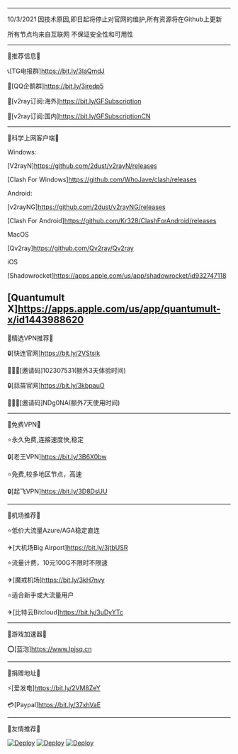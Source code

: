 -------------------------------------------------------------------
10/3/2021 因技术原因,即日起将停止对官网的维护,所有资源将在Github上更新

所有节点均来自互联网 不保证安全性和可用性

-------------------------------------------------------------------
📢推荐信息📢

📞[TG电报群]https://bit.ly/3laQmdJ

🐧[QQ企鹅群]https://bit.ly/3iredp5

🔗[v2ray订阅:海外]https://bit.ly/GFSubscription

🔗[v2ray订阅:国内]https://bit.ly/GFSubscriptionCN

-------------------------------------------------------------------
📢科学上网客户端📢 

Windows:

[V2rayN]https://github.com/2dust/v2rayN/releases

[Clash For Windows]https://github.com/WhoJave/clash/releases


Android:

[v2rayNG]https://github.com/2dust/v2rayNG/releases

[Clash For Android]https://github.com/Kr328/ClashForAndroid/releases

MacOS

[Qv2ray]https://github.com/Qv2ray/Qv2ray


iOS

[Shadowrocket]https://apps.apple.com/us/app/shadowrocket/id932747118

[Quantumult X]https://apps.apple.com/us/app/quantumult-x/id1443988620
-------------------------------------------------------------------
📢精选VPN推荐📢 

🔒[快连官网]https://bit.ly/2VStsik 

🧑‍🤝‍🧑[邀请码]102307531(额外3天体验时间)

🔒[蒜苗官网]https://bit.ly/3kbpauO

🧑‍🤝‍🧑[邀请码]NDg0NA(额外7天使用时间)

-------------------------------------------------------------------
📢免费VPN📢 

⭐永久免费,连接速度快,稳定

🔒[老王VPN]https://bit.ly/3B6X0bw

⭐免费,较多地区节点，高速

🔒[起飞VPN]https://bit.ly/3D8DsUU

-------------------------------------------------------------------
📢机场推荐📢 

⭐低价大流量Azure/AGA稳定直连

✈[大机场Big Airport]https://bit.ly/3jtbUSR

⭐流量计费，10元100G不限时不限速

✈[魔戒机场]https://bit.ly/3kH7nvy

⭐适合新手或大流量用户

✈[比特云Bitcloud]https://bit.ly/3uDyYTc

-------------------------------------------------------------------
📢游戏加速器📢 

⭕[蓝泡]https://www.lpjsq.cn

-------------------------------------------------------------------
📢捐赠地址📢 

⚡[爱发电]https://bit.ly/2VM8ZeY 

💳[Paypal]https://bit.ly/37xhVaE

-------------------------------------------------------------------
📢友情推荐📢 

[![Deploy](https://www.ghxi.com/wp-content/uploads/2019/12/2020logo.png)](https://ghxi.com)
[![Deploy](https://www.52bd.net/static/goblog_ping/img/logo.png)](https://www.52bd.net)
[![Deploy](https://cdn.jsdelivr.net/gh/UallenQbit/Static/Kinh-Logo.png)](https://kinh.cc/)

